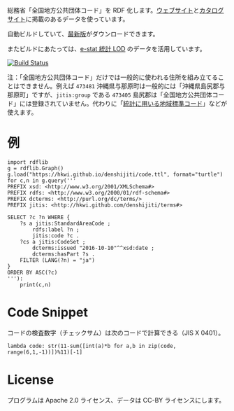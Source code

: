 総務省「全国地方公共団体コード」を RDF 化します。[ウェブサイト](http://www.soumu.go.jp/denshijiti/code.html)と[カタログサイト](http://www.data.go.jp/data/dataset/soumu_20140909_0395)に掲載のあるデータを使っています。

自動ビルドしていて、[最新版](https://hkwi.github.io/denshijiti/code.ttl)がダウンロードできます。

またビルドにあたっては、[e-stat 統計 LOD](http://data.e-stat.go.jp/lodw/data/) のデータを活用しています。

[![Build Status](https://travis-ci.org/hkwi/denshijiti.svg?branch=master)](https://travis-ci.org/hkwi/denshijiti)


注：「全国地方公共団体コード」だけでは一般的に使われる住所を組み立てることはできません。例えば `473481` 沖縄県与那原町は一般的には「沖縄県島尻郡与那原町」ですが、`jitis:group` である `473405` 島尻郡は「全国地方公共団体コード」には登録されていません。代わりに「[統計に用いる地域標準コード](http://data.e-stat.go.jp/lodw/provdata/lodRegion)」などが使えます。

# 例

```
import rdflib
g = rdflib.Graph()
g.load("https://hkwi.github.io/denshijiti/code.ttl", format="turtle")
for c,n in g.query('''
PREFIX xsd: <http://www.w3.org/2001/XMLSchema#>
PREFIX rdfs: <http://www.w3.org/2000/01/rdf-schema#>
PREFIX dcterms: <http://purl.org/dc/terms/>
PREFIX jitis: <http://hkwi.github.com/denshijiti/terms#>

SELECT ?c ?n WHERE {
	?s a jitis:StandardAreaCode ;
		rdfs:label ?n ;
		jitis:code ?c .
	?cs a jitis:CodeSet ;
		dcterms:issued "2016-10-10"^^xsd:date ;
		dcterms:hasPart ?s .
	FILTER (LANG(?n) = "ja")
}
ORDER BY ASC(?c)
'''):
	print(c,n)
```

# Code Snippet

コードの検査数字（チェックサム）は次のコードで計算できる（JIS X 0401）。

```
lambda code: str(11-sum([int(a)*b for a,b in zip(code, range(6,1,-1))])%11)[-1]
```

# License
プログラムは Apache 2.0 ライセンス、データは CC-BY ライセンスにします。
